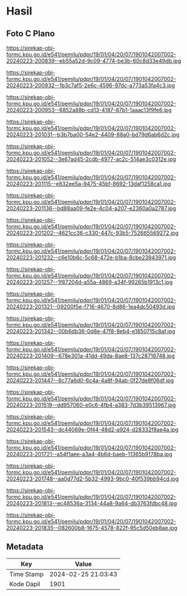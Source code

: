 # Hasil

## Foto C Plano

https://sirekap-obj-formc.kpu.go.id/e541/pemilu/pdpr/19/01/04/20/07/1901042007002-20240223-200839--eb55a52d-9c09-4774-be3b-60c8d33e49db.jpg

https://sirekap-obj-formc.kpu.go.id/e541/pemilu/pdpr/19/01/04/20/07/1901042007002-20240223-200932--1b3c7af5-2e6c-4596-97dc-a773a53fa4c3.jpg

https://sirekap-obj-formc.kpu.go.id/e541/pemilu/pdpr/19/01/04/20/07/1901042007002-20240223-200953--6852a88b-cd13-4187-87b1-1aaac13f9fe6.jpg

https://sirekap-obj-formc.kpu.go.id/e541/pemilu/pdpr/19/01/04/20/07/1901042007002-20240223-201031--b3b7ba00-54e2-4409-88a0-bd79d6ab6d2c.jpg

https://sirekap-obj-formc.kpu.go.id/e541/pemilu/pdpr/19/01/04/20/07/1901042007002-20240223-201052--3e67ad45-2cdb-4977-ac2c-514ae3c0312e.jpg

https://sirekap-obj-formc.kpu.go.id/e541/pemilu/pdpr/19/01/04/20/07/1901042007002-20240223-201115--e832ee5a-9475-45bf-8692-13daf1258ca1.jpg

https://sirekap-obj-formc.kpu.go.id/e541/pemilu/pdpr/19/01/04/20/07/1901042007002-20240223-201136--bd88aa09-fe2e-4c04-a207-e2360a0a2787.jpg

https://sirekap-obj-formc.kpu.go.id/e541/pemilu/pdpr/19/01/04/20/07/1901042007002-20240223-201202--4621cc36-c330-447c-93b5-752665569272.jpg

https://sirekap-obj-formc.kpu.go.id/e541/pemilu/pdpr/19/01/04/20/07/1901042007002-20240223-201232--c6e10b6c-5c68-472e-b1ba-8cbe23943971.jpg

https://sirekap-obj-formc.kpu.go.id/e541/pemilu/pdpr/19/01/04/20/07/1901042007002-20240223-201257--1f87204d-a55a-4869-a34f-99265b1913c1.jpg

https://sirekap-obj-formc.kpu.go.id/e541/pemilu/pdpr/19/01/04/20/07/1901042007002-20240223-201321--09200f5e-f716-4670-8d86-1ea4dc50493d.jpg

https://sirekap-obj-formc.kpu.go.id/e541/pemilu/pdpr/19/01/04/20/07/1901042007002-20240223-201342--00b6db36-0d8e-47f8-8eb4-e1850715c8af.jpg

https://sirekap-obj-formc.kpu.go.id/e541/pemilu/pdpr/19/01/04/20/07/1901042007002-20240223-201409--678e301a-41dd-49da-8ae8-137c28716748.jpg

https://sirekap-obj-formc.kpu.go.id/e541/pemilu/pdpr/19/01/04/20/07/1901042007002-20240223-201447--8c77a6d0-6c4a-4a8f-94ab-0f27de8f06df.jpg

https://sirekap-obj-formc.kpu.go.id/e541/pemilu/pdpr/19/01/04/20/07/1901042007002-20240223-201519--dd957060-e0c6-4fb4-a383-7d3b39513967.jpg

https://sirekap-obj-formc.kpu.go.id/e541/pemilu/pdpr/19/01/04/20/07/1901042007002-20240223-201543--dc44069e-0f44-48d2-a924-d28332f8ae4a.jpg

https://sirekap-obj-formc.kpu.go.id/e541/pemilu/pdpr/19/01/04/20/07/1901042007002-20240223-201721--a54f1aee-a3a4-4b6d-baeb-11365b9178ba.jpg

https://sirekap-obj-formc.kpu.go.id/e541/pemilu/pdpr/19/01/04/20/07/1901042007002-20240223-201748--aa0d77d2-5b32-4993-9bc0-40f539bb94cd.jpg

https://sirekap-obj-formc.kpu.go.id/e541/pemilu/pdpr/19/01/04/20/07/1901042007002-20240223-201813--ec48536a-3134-44a8-9a64-db3763fdbc48.jpg

https://sirekap-obj-formc.kpu.go.id/e541/pemilu/pdpr/19/01/04/20/07/1901042007002-20240223-201835--082600b8-1675-4578-822f-95c5d50eb8ae.jpg


## Metadata

| Key        | Value               |
| ---------- | ------------------- |
| Time Stamp | 2024-02-25 21:03:43 |
| Kode Dapil | 1901                |



